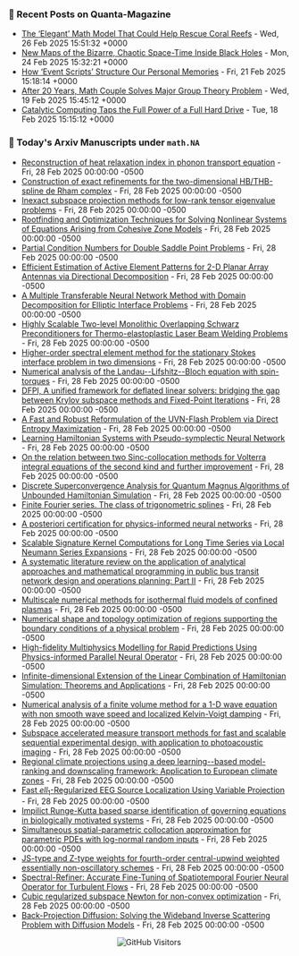 ### 📝 Recent Posts on Quanta-Magazine
<!-- quanta starts -->
* <a href="https://www.quantamagazine.org/the-elegant-math-model-that-could-help-rescue-coral-reefs-20250226/">The ‘Elegant’ Math Model That Could Help Rescue Coral Reefs</a> - Wed, 26 Feb 2025 15:51:32 +0000
* <a href="https://www.quantamagazine.org/new-maps-of-the-bizarre-chaotic-space-time-inside-black-holes-20250224/">New Maps of the Bizarre, Chaotic Space-Time Inside Black Holes</a> - Mon, 24 Feb 2025 15:32:21 +0000
* <a href="https://www.quantamagazine.org/how-event-scripts-structure-our-personal-memories-20250221/">How ‘Event Scripts’ Structure Our Personal Memories</a> - Fri, 21 Feb 2025 15:18:14 +0000
* <a href="https://www.quantamagazine.org/after-20-years-math-couple-solves-major-group-theory-problem-20250219/">After 20 Years, Math Couple Solves Major Group Theory Problem</a> - Wed, 19 Feb 2025 15:45:12 +0000
* <a href="https://www.quantamagazine.org/catalytic-computing-taps-the-full-power-of-a-full-hard-drive-20250218/">Catalytic Computing Taps the Full Power of a Full Hard Drive</a> - Tue, 18 Feb 2025 15:15:12 +0000
<!-- quanta ends -->


### 📝 Today's Arxiv Manuscripts under ``math.NA``
<!-- arxiv-math-na starts -->
* <a href="https://arxiv.org/abs/2502.19533">Reconstruction of heat relaxation index in phonon transport equation</a> - Fri, 28 Feb 2025 00:00:00 -0500
* <a href="https://arxiv.org/abs/2502.19542">Construction of exact refinements for the two-dimensional HB/THB-spline de Rham complex</a> - Fri, 28 Feb 2025 00:00:00 -0500
* <a href="https://arxiv.org/abs/2502.19578">Inexact subspace projection methods for low-rank tensor eigenvalue problems</a> - Fri, 28 Feb 2025 00:00:00 -0500
* <a href="https://arxiv.org/abs/2502.19583">Rootfinding and Optimization Techniques for Solving Nonlinear Systems of Equations Arising from Cohesive Zone Models</a> - Fri, 28 Feb 2025 00:00:00 -0500
* <a href="https://arxiv.org/abs/2502.19792">Partial Condition Numbers for Double Saddle Point Problems</a> - Fri, 28 Feb 2025 00:00:00 -0500
* <a href="https://arxiv.org/abs/2502.19812">Efficient Estimation of Active Element Patterns for 2-D Planar Array Antennas via Directional Decomposition</a> - Fri, 28 Feb 2025 00:00:00 -0500
* <a href="https://arxiv.org/abs/2502.19893">A Multiple Transferable Neural Network Method with Domain Decomposition for Elliptic Interface Problems</a> - Fri, 28 Feb 2025 00:00:00 -0500
* <a href="https://arxiv.org/abs/2502.19975">Highly Scalable Two-level Monolithic Overlapping Schwarz Preconditioners for Thermo-elastoplastic Laser Beam Welding Problems</a> - Fri, 28 Feb 2025 00:00:00 -0500
* <a href="https://arxiv.org/abs/2502.20039">Higher-order spectral element method for the stationary Stokes interface problem in two dimensions</a> - Fri, 28 Feb 2025 00:00:00 -0500
* <a href="https://arxiv.org/abs/2502.20098">Numerical analysis of the Landau--Lifshitz--Bloch equation with spin-torques</a> - Fri, 28 Feb 2025 00:00:00 -0500
* <a href="https://arxiv.org/abs/2502.20121">DFPI, A unified framework for deflated linear solvers: bridging the gap between Krylov subspace methods and Fixed-Point Iterations</a> - Fri, 28 Feb 2025 00:00:00 -0500
* <a href="https://arxiv.org/abs/2502.20173">A Fast and Robust Reformulation of the UVN-Flash Problem via Direct Entropy Maximization</a> - Fri, 28 Feb 2025 00:00:00 -0500
* <a href="https://arxiv.org/abs/2502.20212">Learning Hamiltonian Systems with Pseudo-symplectic Neural Network</a> - Fri, 28 Feb 2025 00:00:00 -0500
* <a href="https://arxiv.org/abs/2502.20221">On the relation between two Sinc-collocation methods for Volterra integral equations of the second kind and further improvement</a> - Fri, 28 Feb 2025 00:00:00 -0500
* <a href="https://arxiv.org/abs/2502.20255">Discrete Superconvergence Analysis for Quantum Magnus Algorithms of Unbounded Hamiltonian Simulation</a> - Fri, 28 Feb 2025 00:00:00 -0500
* <a href="https://arxiv.org/abs/2502.20302">Finite Fourier series. The class of trigonometric splines</a> - Fri, 28 Feb 2025 00:00:00 -0500
* <a href="https://arxiv.org/abs/2502.20336">A posteriori certification for physics-informed neural networks</a> - Fri, 28 Feb 2025 00:00:00 -0500
* <a href="https://arxiv.org/abs/2502.20392">Scalable Signature Kernel Computations for Long Time Series via Local Neumann Series Expansions</a> - Fri, 28 Feb 2025 00:00:00 -0500
* <a href="https://arxiv.org/abs/2502.19430">A systematic literature review on the application of analytical approaches and mathematical programming in public bus transit network design and operations planning: Part II</a> - Fri, 28 Feb 2025 00:00:00 -0500
* <a href="https://arxiv.org/abs/2502.19436">Multiscale numerical methods for isothermal fluid models of confined plasmas</a> - Fri, 28 Feb 2025 00:00:00 -0500
* <a href="https://arxiv.org/abs/2502.19510">Numerical shape and topology optimization of regions supporting the boundary conditions of a physical problem</a> - Fri, 28 Feb 2025 00:00:00 -0500
* <a href="https://arxiv.org/abs/2502.19543">High-fidelity Multiphysics Modelling for Rapid Predictions Using Physics-informed Parallel Neural Operator</a> - Fri, 28 Feb 2025 00:00:00 -0500
* <a href="https://arxiv.org/abs/2502.19688">Infinite-dimensional Extension of the Linear Combination of Hamiltonian Simulation: Theorems and Applications</a> - Fri, 28 Feb 2025 00:00:00 -0500
* <a href="https://arxiv.org/abs/2502.19947">Numerical analysis of a finite volume method for a 1-D wave equation with non smooth wave speed and localized Kelvin-Voigt damping</a> - Fri, 28 Feb 2025 00:00:00 -0500
* <a href="https://arxiv.org/abs/2502.20086">Subspace accelerated measure transport methods for fast and scalable sequential experimental design, with application to photoacoustic imaging</a> - Fri, 28 Feb 2025 00:00:00 -0500
* <a href="https://arxiv.org/abs/2502.20132">Regional climate projections using a deep learning--based model-ranking and downscaling framework: Application to European climate zones</a> - Fri, 28 Feb 2025 00:00:00 -0500
* <a href="https://arxiv.org/abs/2502.20304">Fast $ell_1$-Regularized EEG Source Localization Using Variable Projection</a> - Fri, 28 Feb 2025 00:00:00 -0500
* <a href="https://arxiv.org/abs/2502.20319">Impilict Runge-Kutta based sparse identification of governing equations in biologically motivated systems</a> - Fri, 28 Feb 2025 00:00:00 -0500
* <a href="https://arxiv.org/abs/2502.07799">Simultaneous spatial-parametric collocation approximation for parametric PDEs with log-normal random inputs</a> - Fri, 28 Feb 2025 00:00:00 -0500
* <a href="https://arxiv.org/abs/2502.19221">JS-type and Z-type weights for fourth-order central-upwind weighted essentially non-oscillatory schemes</a> - Fri, 28 Feb 2025 00:00:00 -0500
* <a href="https://arxiv.org/abs/2405.17211">Spectral-Refiner: Accurate Fine-Tuning of Spatiotemporal Fourier Neural Operator for Turbulent Flows</a> - Fri, 28 Feb 2025 00:00:00 -0500
* <a href="https://arxiv.org/abs/2406.16666">Cubic regularized subspace Newton for non-convex optimization</a> - Fri, 28 Feb 2025 00:00:00 -0500
* <a href="https://arxiv.org/abs/2408.02866">Back-Projection Diffusion: Solving the Wideband Inverse Scattering Problem with Diffusion Models</a> - Fri, 28 Feb 2025 00:00:00 -0500
<!-- arxiv-math-na ends -->

<div align="center">
  
![GitHub Visitors](https://api.visitorbadge.io/api/visitors?path=https%3A%2F%2Fgithub.com%2Flowrank&label=profile%20views&labelColor=%231e1e2e&countColor=%23cba6f7)



</div>
